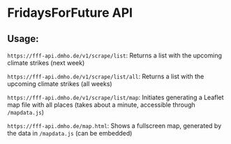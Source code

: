 # FridaysForFuture API

## Usage:

`https://fff-api.dmho.de/v1/scrape/list`: Returns a list with the upcoming climate strikes (next week)

`https://fff-api.dmho.de/v1/scrape/list/all`: Returns a list with the upcoming climate strikes (all weeks)

`https://fff-api.dmho.de/v1/scrape/list/map`: Initiates generating a Leaflet map file with all places (takes about a minute, accessible through `/mapdata.js`)

`https://fff-api.dmho.de/map.html`: Shows a fullscreen map, generated by the data in `/mapdata.js` (can be embedded)